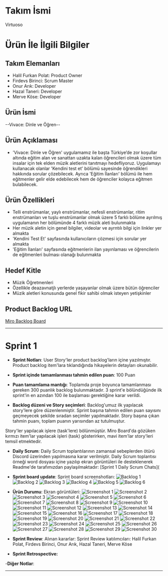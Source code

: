 # **Takım İsmi**

Virtuoso

# Ürün İle İlgili Bilgiler

## Takım Elemanları

- Halil Furkan Polat: Product Owner
- Firdevs Birinci: Scrum Master
- Onur Arık: Developer
- Hazal Taneri: Developer
- Merve Köse: Developer

## Ürün İsmi

--Vivace: Dinle ve Öğren--

## Ürün Açıklaması

- 'Vivace: Dinle ve Öğren' uygulamamız ile başta Türkiye’de zor koşullar altında eğitim alan ve sanattan uzakta kalan öğrencileri olmak üzere tüm insalar için tek elden müzik aletlerini tanıtmayı hedefliyoruz. Uygulamayı kullanacak olanlar 'Kendini test et' bölümü sayesinde öğrendikleri hakkında sorular çözebilecek. Ayrıca 'Eğitim İlanları' bölümü ile hem eğitmenler gelir elde edebilecek hem de öğrenciler kolayca eğitmen bulabilecek. 

## Ürün Özellikleri

- Telli enstrümanlar, yaylı enstrümanlar, nefesli enstrümanlar, ritim enstrümanları ve tuşlu enstrümanlar olmak üzere 5 farklı bölüme ayrılmış uygulamanın her bölümünde 4 farklı müzik aleti bulunmakta
- Her müzik aletin için genel bilgiler, videolar ve ayrntılı bilgi için linkler yer almakta 
- 'Kendini Test Et' sayfasında kullanıcıların çözmesi için sorular yer almakta 
- 'Eğitim İlanları' sayfasında eğitmenlerin ilan yayınlaması ve öğrencilerin de eğitmenleri bulması olanağı bulunmakta

## Hedef Kitle

* Müzik Öğretmenleri
* Özellikle deazavnatjlı yerlerde yaşayanlar olmak üzere bütün öğrenciler
* Müzik aletleri konusunda genel fikir sahibi olmak isteyen yetişkinler

## Product Backlog URL

[Miro Backlog Board](https://miro.com/app/board/uXjVO5vYDyo=/) 

---

# Sprint 1

- **Sprint Notları**: User Story'ler product backlog'ların içine yazılmıştır. Product backlog item'lara tıklandığında hikayelerin detayları okunabilir.

- **Sprint içinde tamamlanması tahmin edilen puan**: 100 Puan

- **Puan tamamlama mantığı**: Toplamda proje boyunca tamamlanması gereken 300 puanlık backlog bulunmaktadır. 3 sprint'e bölündüğünde ilk sprint'in en azından 100 ile başlaması gerektiğine karar verildi.

- **Backlog düzeni ve Story seçimleri**: Backlog'umuz ilk yapılacak story'lere göre düzenlenmiştir. Sprint başına tahmin edilen puan sayısını geçmeyecek şekilde sıradan seçimler yapılmaktadır. Story başına çıkan tahmin puanı, toplam puanın yarısından az tutulmuştur. 

Story'ler yapılacak işlere (task'lere) bölünmüştür. Miro Board'da gözüken kırmızı item'lar yapılacak işleri (task) gösterirken, mavi item'lar story'leri temsil etmektedir.

- **Daily Scrum**: Daily Scrum toplantılarının zamansal sebeplerden ötürü Discord üzerinden yapılmasına karar verilmiştir. Daily Scrum toplantısı örneği word dosyası içine yazılıp ekran görüntüleri ile desteklenerek Readme'de tarafımızdan paylaşılmaktadır: [Sprint 1 Daily Scrum Chats](

- **Sprint board update**: Sprint board screenshotları: 
![Backlog 1](https://github.com/FurkanPolatt/Vivace_Dinle_ve_ogren/blob/master/ProjectManagement/backlog1.png)
![Backlog 2](https://github.com/FurkanPolatt/Vivace_Dinle_ve_ogren/blob/master/ProjectManagement/backlog2.png)
![Backlog 3](https://github.com/FurkanPolatt/Vivace_Dinle_ve_ogren/blob/master/ProjectManagement/backlog3.png)
![Backlog 4](https://github.com/FurkanPolatt/Vivace_Dinle_ve_ogren/blob/master/ProjectManagement/backlog4.png)
![Backlog 5](https://github.com/FurkanPolatt/Vivace_Dinle_ve_ogren/blob/master/ProjectManagement/backlog5.jpg)
![Backlog 6](https://github.com/FurkanPolatt/Vivace_Dinle_ve_ogren/blob/master/ProjectManagement/backlog6.jpg)

- **Ürün Durumu**: Ekran görüntüleri:
  ![Screenshot 1](https://github.com/FurkanPolatt/Vivace_Dinle_ve_ogren/blob/master/ProjectManagement/productss1.png)
  ![Screenshot 2](https://github.com/FurkanPolatt/Vivace_Dinle_ve_ogren/blob/master/ProjectManagement/productss2.png)
  ![Screenshot 3](https://github.com/FurkanPolatt/Vivace_Dinle_ve_ogren/blob/master/ProjectManagement/productss3.png)
  ![Screenshot 4](https://github.com/FurkanPolatt/Vivace_Dinle_ve_ogren/blob/master/ProjectManagement/productss4.png)
  ![Screenshot 5](https://github.com/FurkanPolatt/Vivace_Dinle_ve_ogren/blob/master/ProjectManagement/productss5.png)
  ![Screenshot 6](https://github.com/FurkanPolatt/Vivace_Dinle_ve_ogren/blob/master/ProjectManagement/productss6.png)
  ![Screenshot 7](https://github.com/FurkanPolatt/Vivace_Dinle_ve_ogren/blob/master/ProjectManagement/productss7.png)
  ![Screenshot 8](https://github.com/FurkanPolatt/Vivace_Dinle_ve_ogren/blob/master/ProjectManagement/productss8.png)
  ![Screenshot 9](https://github.com/FurkanPolatt/Vivace_Dinle_ve_ogren/blob/master/ProjectManagement/productss9.png)
  ![Screenshot 10](https://github.com/FurkanPolatt/Vivace_Dinle_ve_ogren/blob/master/ProjectManagement/productss10.png)
  ![Screenshot 11](https://github.com/FurkanPolatt/Vivace_Dinle_ve_ogren/blob/master/ProjectManagement/productss11.png)
  ![Screenshot 12](https://github.com/FurkanPolatt/Vivace_Dinle_ve_ogren/blob/master/ProjectManagement/productss12.png)
  ![Screenshot 13](https://github.com/FurkanPolatt/Vivace_Dinle_ve_ogren/blob/master/ProjectManagement/productss13.png)
  ![Screenshot 14](https://github.com/FurkanPolatt/Vivace_Dinle_ve_ogren/blob/master/ProjectManagement/productss14.png)
  ![Screenshot 15](https://github.com/FurkanPolatt/Vivace_Dinle_ve_ogren/blob/master/ProjectManagement/productss15.png)
  ![Screenshot 16](https://github.com/FurkanPolatt/Vivace_Dinle_ve_ogren/blob/master/ProjectManagement/productss16.png)
  ![Screenshot 17](https://github.com/FurkanPolatt/Vivace_Dinle_ve_ogren/blob/master/ProjectManagement/productss17.png)
  ![Screenshot 18](https://github.com/FurkanPolatt/Vivace_Dinle_ve_ogren/blob/master/ProjectManagement/productss18.png)
  ![Screenshot 19](https://github.com/FurkanPolatt/Vivace_Dinle_ve_ogren/blob/master/ProjectManagement/productss19.png)
  ![Screenshot 20](https://github.com/FurkanPolatt/Vivace_Dinle_ve_ogren/blob/master/ProjectManagement/productss20.png)
  ![Screenshot 21](https://github.com/FurkanPolatt/Vivace_Dinle_ve_ogren/blob/master/ProjectManagement/productss21.png)
  ![Screenshot 22](https://github.com/FurkanPolatt/Vivace_Dinle_ve_ogren/blob/master/ProjectManagement/productss22.png)
  ![Screenshot 23](https://github.com/FurkanPolatt/Vivace_Dinle_ve_ogren/blob/master/ProjectManagement/productss23.png)
  ![Screenshot 24](https://github.com/FurkanPolatt/Vivace_Dinle_ve_ogren/blob/master/ProjectManagement/productss24.png)
  ![Screenshot 25](https://github.com/FurkanPolatt/Vivace_Dinle_ve_ogren/blob/master/ProjectManagement/productss25.png)
  ![Screenshot 26](https://github.com/FurkanPolatt/Vivace_Dinle_ve_ogren/blob/master/ProjectManagement/productss26.png)
  ![Screenshot 27](https://github.com/FurkanPolatt/Vivace_Dinle_ve_ogren/blob/master/ProjectManagement/productss27.png)
  ![Screenshot 28](https://github.com/FurkanPolatt/Vivace_Dinle_ve_ogren/blob/master/ProjectManagement/productss28.png)
  ![Screenshot 29](https://github.com/FurkanPolatt/Vivace_Dinle_ve_ogren/blob/master/ProjectManagement/productss29.png)
  ![Screenshot 30](https://github.com/FurkanPolatt/Vivace_Dinle_ve_ogren/blob/master/ProjectManagement/productss30.png)
  
- **Sprint Review**: 
Alınan kararlar: 
Sprint Review katılımcıları: Halil Furkan Polat, Firdevs Birinci, Onur Arık, Hazal Taneri, Merve Köse

- **Sprint Retrospective:**

-**Diğer Notlar**:

---


